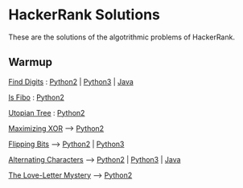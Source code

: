 # HackerRank Solutions

These are the solutions of the algotrithmic problems of HackerRank.

## Warmup

[Find Digits](https://www.hackerrank.com/challenges/find-digits) : [Python2](warmup/python2/find-digits.py) | [Python3](warmup/python3/find-digits.py) | [Java](warmup/java/Find_Digits/Solution.java)

[Is Fibo](https://www.hackerrank.com/challenges/is-fibo) : [Python2](warmup/python2/is-fibo.py)

[Utopian Tree](https://www.hackerrank.com/challenges/utopian-tree) : [Python2](warmup/python2/utopian-tree.py)

[Maximizing XOR](https://www.hackerrank.com/challenges/maximizing-xor) --> [Python2](warmup/python2/maximizing-xor.py)

[Flipping Bits](https://www.hackerrank.com/challenges/flipping-bits) --> [Python2](warmup/python2/flipping-bits.py) | [Python3](warmup/python3/flipping-bits.py)

[Alternating Characters](https://www.hackerrank.com/challenges/alternating-characters) --> [Python2](warmup/python2/alternating-characters.py) | [Python3](warmup/python3/alternating-characters.py) | [Java](warmup/java/Alternating_Characters/Solution.java)

[The Love-Letter Mystery](https://www.hackerrank.com/challenges/the-love-letter-mystery) --> [Python2](warmup/python2/the-love-letter-mystery.py)
